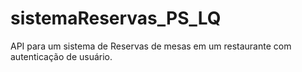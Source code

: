 # sistemaReservas_PS_LQ
API para um sistema de Reservas de mesas em um restaurante com autenticação de usuário.
